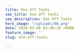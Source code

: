 ```yaml
---
title: One Off Tasks
seo_title: One Off Tasks
seo_description: One Off Tasks
hero_image: "/uploads/06.png"
date: 2020-03-06 03:49:20 +0000
feature_image: ''
slug: one-off-tasks

---
```

